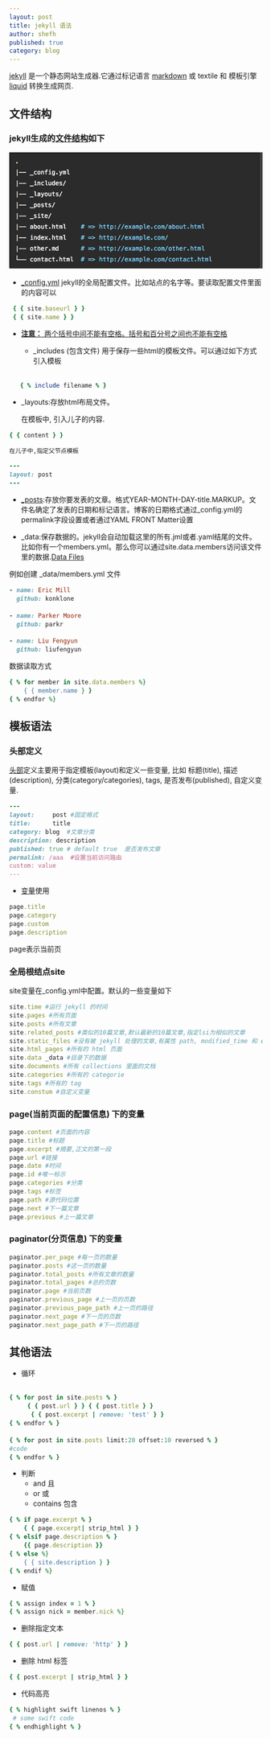 ```yaml
---
layout: post
title: jekyll 语法
author: shefh
published: true
category: blog
---
```



[jekyll](http://jekyllcn.com) 是一个静态网站生成器.它通过标记语言 [markdown](http://daringfireball.net/projects/markdown/) 或 textile 和 模板引擎 [liquid](https://github.com/Shopify/liquid) 转换生成网页.

## 文件结构

### jekyll生成的[文件结构](http://jekyllrb.com/docs/structure/)如下

 ![jekyllTree image](/images/jekyllTree.png) 

  * [_config.yml](http://jekyllrb.com/docs/configuration/)
   jekyll的全局配置文件。比如站点的名字等。要读取配置文件里面的内容可以

```ruby
 { { site.baseurl } }
 { { site.name } }
```
* [**注意：**  两个括号中间不能有空格。括号和百分号之间也不能有空格](#) 

  * _includes (包含文件)
   用于保存一些html的模板文件。可以通过如下方式引入模板


```ruby
   
   { % include filename % }

```


 * _layouts:存放html布局文件。

 	在模板中, 引入儿子的内容.

```ruby
{ { content } }
```
 	在儿子中,指定父节点模板

```ruby
---
layout: post
---
```

 * [_posts](http://jekyllrb.com/docs/posts):存放你要发表的文章。格式YEAR-MONTH-DAY-title.MARKUP。文件名确定了发表的日期和标记语言。博客的日期格式通过_config.yml的permalink字段设置或者通过YAML FRONT Matter设置

 * _data:保存数据的。jekyll会自动加载这里的所有.jml或者.yaml结尾的文件。比如你有一个members.yml。那么你可以通过site.data.members访问该文件里的数据.[Data Files](http://jekyllrb.com/docs/datafiles/)

  例如创建 _data/members.yml 文件

```ruby
- name: Eric Mill
  github: konklone

- name: Parker Moore
  github: parkr

- name: Liu Fengyun
  github: liufengyun
```
数据读取方式

```ruby
{ % for member in site.data.members %}    
    { { member.name } }     
{ % endfor %}
```

## 模板语法

### 头部定义

 [头部](http://jekyllrb.com/docs/frontmatter/)定义主要用于指定模板(layout)和定义一些变量, 比如 标题(title), 描述(description), 分类(category/categories), tags, 是否发布(published), 自定义变量.

```ruby
---
layout:     post #固定格式
title:      title
category: blog 	#文章分类
description: description
published: true # default true  是否发布文章
permalink: /aaa  #设置当前访问路由
custom: value
---
```

 * [变量](http://jekyllrb.com/docs/variables/)使用

```ruby
page.title
page.category
page.custom
page.description

```
 page表示当前页


### 全局根结点site
  site变量在_config.yml中配置。默认的一些变量如下

```ruby
site.time #运行 jekyll 的时间
site.pages #所有页面
site.posts #所有文章
site.related_posts #类似的10篇文章,默认最新的10篇文章,指定lsi为相似的文章
site.static_files #没有被 jekyll 处理的文章,有属性 path, modified_time 和 extname.
site.html_pages #所有的 html 页面
site.data _data #目录下的数据
site.documents #所有 collections 里面的文档
site.categories #所有的 categorie
site.tags #所有的 tag
site.constum #自定义变量
```

### page(当前页面的配置信息) 下的变量

```ruby
page.content #页面的内容
page.title #标题
page.excerpt #摘要,正文的第一段
page.url #链接
page.date #时间
page.id #唯一标示
page.categories #分类
page.tags #标签
page.path #源代码位置
page.next #下一篇文章
page.previous #上一篇文章

```

### paginator(分页信息) 下的变量

```ruby
paginator.per_page #每一页的数量
paginator.posts #这一页的数量
paginator.total_posts #所有文章的数量
paginator.total_pages #总的页数
paginator.page #当前页数
paginator.previous_page #上一页的页数
paginator.previous_page_path #上一页的路径
paginator.next_page #下一页的页数
paginator.next_page_path #下一页的路径
```


## 其他语法

* 循环

```ruby

{ % for post in site.posts % }
     { { post.url } } { { post.title } }
      { { post.excerpt | remove: 'test' } }
{ % endfor % }

{ % for post in site.posts limit:20 offset:10 reversed % }
#code
{ % endfor % }
```

 * 判断
   * and 且
   * or 或
   * contains 包含

```ruby
{ % if page.excerpt % }
    { { page.excerpt| strip_html } }
{ % elsif page.description % }
    {{ page.description }}
{ % else %}
    { { site.description } }
{ % endif %}
```

* 赋值

```ruby
{ % assign index = 1 % }
{ % assign nick = member.nick %}
```

* 删除指定文本
```ruby
{ { post.url | remove: 'http' } }
```

* 删除 html 标签
```ruby
{ { post.excerpt | strip_html } }
```

* 代码高亮

```ruby
{ % highlight swift linenos % }
 # some swift code
{ % endhighlight % }
```



